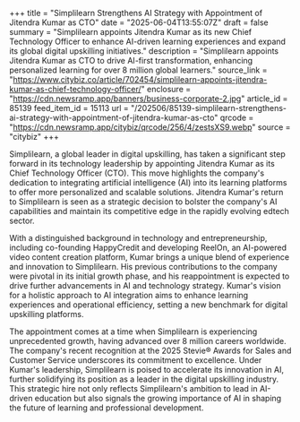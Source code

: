 +++
title = "Simplilearn Strengthens AI Strategy with Appointment of Jitendra Kumar as CTO"
date = "2025-06-04T13:55:07Z"
draft = false
summary = "Simplilearn appoints Jitendra Kumar as its new Chief Technology Officer to enhance AI-driven learning experiences and expand its global digital upskilling initiatives."
description = "Simplilearn appoints Jitendra Kumar as CTO to drive AI-first transformation, enhancing personalized learning for over 8 million global learners."
source_link = "https://www.citybiz.co/article/702454/simplilearn-appoints-jitendra-kumar-as-chief-technology-officer/"
enclosure = "https://cdn.newsramp.app/banners/business-corporate-2.jpg"
article_id = 85139
feed_item_id = 15113
url = "/202506/85139-simplilearn-strengthens-ai-strategy-with-appointment-of-jitendra-kumar-as-cto"
qrcode = "https://cdn.newsramp.app/citybiz/qrcode/256/4/zestsXS9.webp"
source = "citybiz"
+++

<p>Simplilearn, a global leader in digital upskilling, has taken a significant step forward in its technology leadership by appointing Jitendra Kumar as its Chief Technology Officer (CTO). This move highlights the company's dedication to integrating artificial intelligence (AI) into its learning platforms to offer more personalized and scalable solutions. Jitendra Kumar's return to Simplilearn is seen as a strategic decision to bolster the company's AI capabilities and maintain its competitive edge in the rapidly evolving edtech sector.</p><p>With a distinguished background in technology and entrepreneurship, including co-founding HappyCredit and developing ReelOn, an AI-powered video content creation platform, Kumar brings a unique blend of experience and innovation to Simplilearn. His previous contributions to the company were pivotal in its initial growth phase, and his reappointment is expected to drive further advancements in AI and technology strategy. Kumar's vision for a holistic approach to AI integration aims to enhance learning experiences and operational efficiency, setting a new benchmark for digital upskilling platforms.</p><p>The appointment comes at a time when Simplilearn is experiencing unprecedented growth, having advanced over 8 million careers worldwide. The company's recent recognition at the 2025 Stevie® Awards for Sales and Customer Service underscores its commitment to excellence. Under Kumar's leadership, Simplilearn is poised to accelerate its innovation in AI, further solidifying its position as a leader in the digital upskilling industry. This strategic hire not only reflects Simplilearn's ambition to lead in AI-driven education but also signals the growing importance of AI in shaping the future of learning and professional development.</p>